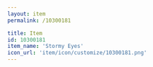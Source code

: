 ```yaml
---
layout: item
permalink: /10300181

title: Item
id: 10300181
item_name: 'Stormy Eyes'
icon_url: 'item/icon/customize/10300181.png'
---
```


